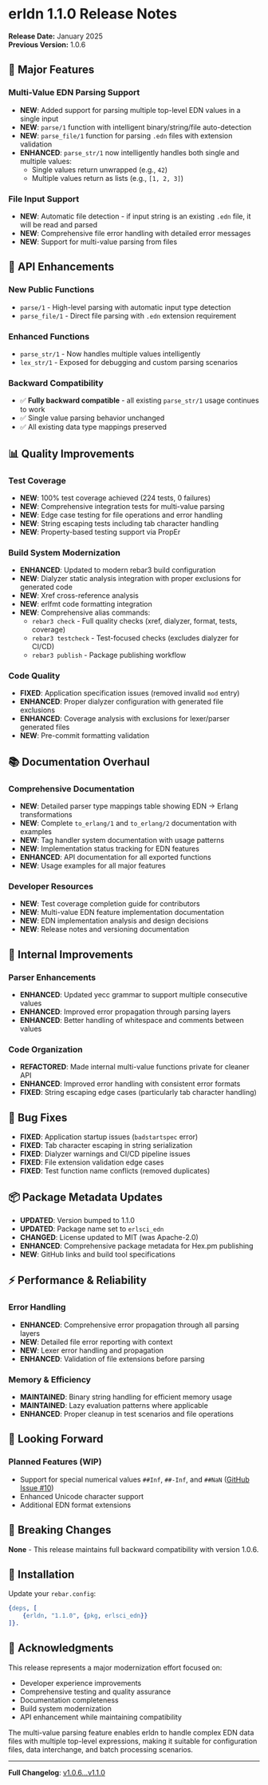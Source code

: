 # erldn 1.1.0 Release Notes

**Release Date:** January 2025  
**Previous Version:** 1.0.6

## 🚀 Major Features

### Multi-Value EDN Parsing Support
- **NEW**: Added support for parsing multiple top-level EDN values in a single input
- **NEW**: `parse/1` function with intelligent binary/string/file auto-detection
- **NEW**: `parse_file/1` function for parsing `.edn` files with extension validation
- **ENHANCED**: `parse_str/1` now intelligently handles both single and multiple values:
  - Single values return unwrapped (e.g., `42`)
  - Multiple values return as lists (e.g., `[1, 2, 3]`)

### File Input Support
- **NEW**: Automatic file detection - if input string is an existing `.edn` file, it will be read and parsed
- **NEW**: Comprehensive file error handling with detailed error messages
- **NEW**: Support for multi-value parsing from files

## 🔧 API Enhancements

### New Public Functions
- `parse/1` - High-level parsing with automatic input type detection
- `parse_file/1` - Direct file parsing with `.edn` extension requirement

### Enhanced Functions
- `parse_str/1` - Now handles multiple values intelligently
- `lex_str/1` - Exposed for debugging and custom parsing scenarios

### Backward Compatibility
- ✅ **Fully backward compatible** - all existing `parse_str/1` usage continues to work
- ✅ Single value parsing behavior unchanged
- ✅ All existing data type mappings preserved

## 📊 Quality Improvements

### Test Coverage
- **NEW**: 100% test coverage achieved (224 tests, 0 failures)
- **NEW**: Comprehensive integration tests for multi-value parsing
- **NEW**: Edge case testing for file operations and error handling
- **NEW**: String escaping tests including tab character handling
- **NEW**: Property-based testing support via PropEr

### Build System Modernization
- **ENHANCED**: Updated to modern rebar3 build configuration
- **NEW**: Dialyzer static analysis integration with proper exclusions for generated code
- **NEW**: Xref cross-reference analysis
- **NEW**: erlfmt code formatting integration
- **NEW**: Comprehensive alias commands:
  - `rebar3 check` - Full quality checks (xref, dialyzer, format, tests, coverage)
  - `rebar3 testcheck` - Test-focused checks (excludes dialyzer for CI/CD)
  - `rebar3 publish` - Package publishing workflow

### Code Quality
- **FIXED**: Application specification issues (removed invalid `mod` entry)
- **ENHANCED**: Proper dialyzer configuration with generated file exclusions
- **ENHANCED**: Coverage analysis with exclusions for lexer/parser generated files
- **NEW**: Pre-commit formatting validation

## 📚 Documentation Overhaul

### Comprehensive Documentation
- **NEW**: Detailed parser type mappings table showing EDN → Erlang transformations
- **NEW**: Complete `to_erlang/1` and `to_erlang/2` documentation with examples
- **NEW**: Tag handler system documentation with usage patterns
- **NEW**: Implementation status tracking for EDN features
- **ENHANCED**: API documentation for all exported functions
- **NEW**: Usage examples for all major features

### Developer Resources
- **NEW**: Test coverage completion guide for contributors
- **NEW**: Multi-value EDN feature implementation documentation
- **NEW**: EDN implementation analysis and design decisions
- **NEW**: Release notes and versioning documentation

## 🔄 Internal Improvements

### Parser Enhancements
- **ENHANCED**: Updated yecc grammar to support multiple consecutive values
- **ENHANCED**: Improved error propagation through parsing layers
- **ENHANCED**: Better handling of whitespace and comments between values

### Code Organization
- **REFACTORED**: Made internal multi-value functions private for cleaner API
- **ENHANCED**: Improved error handling with consistent error formats
- **FIXED**: String escaping edge cases (particularly tab character handling)

## 🐛 Bug Fixes

- **FIXED**: Application startup issues (`badstartspec` error)
- **FIXED**: Tab character escaping in string serialization
- **FIXED**: Dialyzer warnings and CI/CD pipeline issues
- **FIXED**: File extension validation edge cases
- **FIXED**: Test function name conflicts (removed duplicates)

## 📦 Package Metadata Updates

- **UPDATED**: Version bumped to 1.1.0
- **UPDATED**: Package name set to `erlsci_edn` 
- **CHANGED**: License updated to MIT (was Apache-2.0)
- **ENHANCED**: Comprehensive package metadata for Hex.pm publishing
- **NEW**: GitHub links and build tool specifications

## ⚡ Performance & Reliability

### Error Handling
- **ENHANCED**: Comprehensive error propagation through all parsing layers
- **NEW**: Detailed file error reporting with context
- **NEW**: Lexer error handling and propagation
- **ENHANCED**: Validation of file extensions before parsing

### Memory & Efficiency  
- **MAINTAINED**: Binary string handling for efficient memory usage
- **MAINTAINED**: Lazy evaluation patterns where applicable
- **ENHANCED**: Proper cleanup in test scenarios and file operations

## 🔮 Looking Forward

### Planned Features (WIP)
- Support for special numerical values `##Inf`, `##-Inf`, and `##NaN` ([GitHub Issue #10](https://github.com/erlsci/erldn/issues/10))
- Enhanced Unicode character support
- Additional EDN format extensions

## 🚨 Breaking Changes

**None** - This release maintains full backward compatibility with version 1.0.6.

## 💾 Installation

Update your `rebar.config`:

```erlang
{deps, [
    {erldn, "1.1.0", {pkg, erlsci_edn}}
]}.
```

## 🙏 Acknowledgments

This release represents a major modernization effort focused on:
- Developer experience improvements
- Comprehensive testing and quality assurance  
- Documentation completeness
- Build system modernization
- API enhancement while maintaining compatibility

The multi-value parsing feature enables erldn to handle complex EDN data files with multiple top-level expressions, making it suitable for configuration files, data interchange, and batch processing scenarios.

---

**Full Changelog**: [v1.0.6...v1.1.0](https://github.com/erlsci/erldn/compare/v1.0.6...v1.1.0)